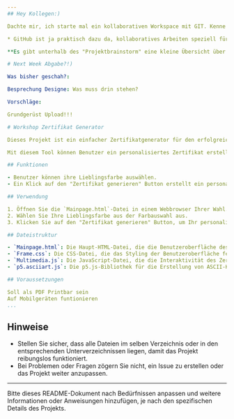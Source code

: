 ```yaml
---
## Hey Kollegen:)  

Dachte mir, ich starte mal ein kollaborativen Workspace mit GIT. Kenne mich zwar nicht so aus - but practice, makes better:) 

* GitHub ist ja praktisch dazu da, kollaboratives Arbeiten speziell für Softwareprojekte zu erleichtern 

**Es gibt unterhalb des "Projektbrainstorm" eine kleine Übersicht über die wichtigsten GitHub Keywords sowie einige wesentlichen Funktionen** 

# Next Week Abgabe?!)

Was bisher geschah?:

Besprechung Designe: Was muss drin stehen? 

Vorschläge: 

Grundgerüst Upload!!!

# Workshop Zertifikat Generator

Dieses Projekt ist ein einfacher Zertifikatgenerator für den erfolgreichen Abschluss eines Workshops. Da es vermutlich mehr als einen Typ Workshop gibt benötigen wir eventuell zwei drei Titel und Designe Schwerpunkte.

Mit diesem Tool können Benutzer ein personalisiertes Zertifikat erstellen, indem sie ihre Lieblingsfarbe wählen und dann auf einen Button klicken, um das Zertifikat zu generieren.

## Funktionen

- Benutzer können ihre Lieblingsfarbe auswählen.
- Ein Klick auf den "Zertifikat generieren" Button erstellt ein personalisiertes Zertifikat mit der ausgewählten Farbe.

## Verwendung

1. Öffnen Sie die `Mainpage.html`-Datei in einem Webbrowser Ihrer Wahl.
2. Wählen Sie Ihre Lieblingsfarbe aus der Farbauswahl aus.
3. Klicken Sie auf den "Zertifikat generieren" Button, um Ihr personalisiertes Zertifikat zu erhalten.

## Dateistruktur

- `Mainpage.html`: Die Haupt-HTML-Datei, die die Benutzeroberfläche des Zertifikatgenerators definiert.
- `Frame.css`: Die CSS-Datei, die das Styling der Benutzeroberfläche festlegt.
- `Multimedia.js`: Die JavaScript-Datei, die die Interaktivität des Zertifikatgenerators steuert.
- `p5.asciiart.js`: Die p5.js-Bibliothek für die Erstellung von ASCII-Kunst (wenn verwendet).

## Voraussetzungen

Soll als PDF Printbar sein 
Auf Mobilgeräten funtionieren
...
```


## Hinweise

- Stellen Sie sicher, dass alle Dateien im selben Verzeichnis oder in den entsprechenden Unterverzeichnissen liegen, damit das Projekt reibungslos funktioniert.
- Bei Problemen oder Fragen zögern Sie nicht, ein Issue zu erstellen oder das Projekt weiter anzupassen.

---

Bitte dieses README-Dokument nach Bedürfnissen anpassen und weitere Informationen oder Anweisungen hinzufügen, je nach den spezifischen Details des Projekts.
